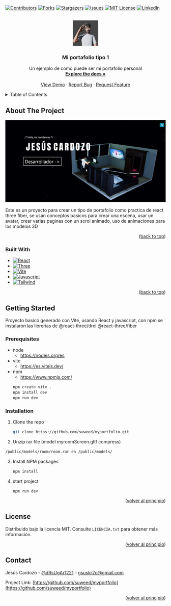 <!-- Improved compatibility of back to top link: See: https://github.com/othneildrew/Best-README-Template/pull/73 -->
<a name="readme-top"></a>
<!--
*** Thanks for checking out the Best-README-Template. If you have a suggestion
*** that would make this better, please fork the repo and create a pull request
*** or simply open an issue with the tag "enhancement".
*** Don't forget to give the project a star!
*** Thanks again! Now go create something AMAZING! :D
-->



<!-- PROJECT SHIELDS -->
<!--
*** I'm using markdown "reference style" links for readability.
*** Reference links are enclosed in brackets [ ] instead of parentheses ( ).
*** See the bottom of this document for the declaration of the reference variables
*** for contributors-url, forks-url, etc. This is an optional, concise syntax you may use.
*** https://www.markdownguide.org/basic-syntax/#reference-style-links
-->
[![Contributors][contributors-shield]][contributors-url]
[![Forks][forks-shield]][forks-url]
[![Stargazers][stars-shield]][stars-url]
[![Issues][issues-shield]][issues-url]
[![MIT License][license-shield]][license-url]
[![LinkedIn][linkedin-shield]][linkedin-url]

<!-- PROJECT LOGO -->
<br />
<div align="center">
    <a href="https://github.com/suweed/myportfolio">
        <img src="public/models/avatarSelfie.png" alt="Logo" width="80" height="80">
    </a>
    <h3 align="center">Mi portafolio tipo 1</h3>
    <p align="center">
        Un ejemplo de como puede ser mi portafolio personal
        <br />
        <a href="https://github.com/suweed/myportfolio"><strong>Explore the docs »</strong></a>
        <br />
        <br />
        <a href="https://github.com/suweed/myportfolio">View Demo</a>
        ·
        <a href="https://github.com/suweed/myportfolio/issues">Report Bug</a>
        ·
        <a href="https://github.com/suweed/myportfolio/issues">Request Feature</a>
    </p>
</div>

<!-- TABLE OF CONTENTS -->
<details>
  <summary>Table of Contents</summary>
  <ol>
    <li>
      <a href="#about-the-project">About The Project</a>
      <ul>
        <li><a href="#built-with">Built With</a></li>
      </ul>
    </li>
    <li>
      <a href="#getting-started">Getting Started</a>
      <ul>
        <li><a href="#prerequisites">Prerequisites</a></li>
        <li><a href="#installation">Installation</a></li>
      </ul>
    </li>
    <li><a href="#contact">Contact</a></li>
  </ol>
</details>

<!-- ABOUT THE PROJECT -->
## About The Project

[![Product Name Screen Shot][product-screenshot]](https://example.com)

Este es un proyecto para crear un tipo de portafolio como practica de react three fiber, se usan conceptos basicos para crear una escena, usar un avatar, crear varias paginas con un scrol animado, uso de animaciones para los modelos 3D

<p align="right">(<a href="#readme-top">back to top</a>)</p>

### Built With

* [![React][React.js]][React-url]
* [![Three][Threejs]][Three-url]
* [![Vite][Vite]][Vite-url]
* [![Javascript][Javascript]][Javascript-url]
* [![Tailwind][Tailwind]][Tailwind-url]

<p align="right">(<a href="#readme-top">back to top</a>)</p>



<!-- GETTING STARTED -->
## Getting Started

Proyecto basico generado con Vite, usando React y javascript, con npm se instalaron las librerias de @react-three/drei @react-three/fiber 

### Prerequisites

* node
  - https://nodejs.org/es
* vite
  - https://es.vitejs.dev/
* npm
  - https://www.npmjs.com/
  ```sh
  npm create vite .
  npm install dev
  npm run dev
  ```

### Installation

1. Clone the repo
   ```sh
   git clone https://github.com/suweed/myportfolio.git
   ```
2. Unzip rar file (model myroomScreen.gltf compress)
  ```sh
  /public/models/room/room.rar en /public/models/
  ```
3. Install NPM packages
   ```sh
   npm install
   ```
4. start project
   ```npm
   npm run dev
   ```

<p align="right">(<a href="#readme-top">volver al principio</a>)</p>

<!-- LICENSE -->
## License

Distribuido bajo la licencia MIT. Consulte `LICENCIA.txt` para obtener más información.

<p align="right">(<a href="#readme-top">volver al principio</a>)</p>

<!-- CONTACT -->
## Contact

Jesús Cardozo - [@dRsUgAr1221](https://twitter.com/dRsUgAr1221) - gsuskr2o@gmail.com

Project Link: [https://github.com/suweed/myportfolio](https://github.com/suweed/myportfolio)

<p align="right">(<a href="#readme-top">volver al principio</a>)</p>

<!-- MARKDOWN LINKS & IMAGES -->
<!-- https://www.markdownguide.org/basic-syntax/#reference-style-links -->
[contributors-shield]: https://img.shields.io/github/contributors/suweed/myportfolio.svg?style=for-the-badge
[contributors-url]: https://github.com/suweed/myportfolio/graphs/contributors
[forks-shield]: https://img.shields.io/github/forks/suweed/myportfolio.svg?style=for-the-badge
[forks-url]: https://github.com/suweed/myportfolio/network/members
[stars-shield]: https://img.shields.io/github/stars/suweed/myportfolio.svg?style=for-the-badge
[stars-url]: https://github.com/suweed/myportfolio/stargazers
[license-shield]: https://img.shields.io/github/license/suweed/myportfolio.svg?style=for-the-badge
[license-url]: https://github.com/suweed/myportfolio/LICENSE.txt
[issues-shield]: https://img.shields.io/github/issues/suweed/myportfolio.svg?style=for-the-badge
[issues-url]: https://github.com/suweed/myportfolio/issues
[linkedin-shield]: https://img.shields.io/badge/-LinkedIn-black.svg?style=for-the-badge&logo=linkedin&colorB=555
[linkedin-url]: https://linkedin.com/in/linkedin_username
[product-screenshot]: public/models/homepage.jpg
[React.js]: https://img.shields.io/badge/React-20232A?style=for-the-badge&logo=react&logoColor=61DAFB
[React-url]: https://reactjs.org/
[Threejs]: https://img.shields.io/badge/three-20232A?style=for-the-badge&logo=threedotjs
[Three-url]: https://threejs.org/
[Vite]: https://img.shields.io/badge/vite-20232A?style=for-the-badge&logo=vite
[Vite-url]: https://vitejs.dev/
[Javascript]: https://img.shields.io/badge/javascript-20232A?style=for-the-badge&logo=javascript
[Javascript-url]: https://lenguajejs.com/javascript/
[Tailwind]: https://img.shields.io/badge/Tailwind-20232A?style=for-the-badge&logo=tailwindcss&logoColor=61DAFB
[Tailwind-url]: https://tailwindcss.com/

